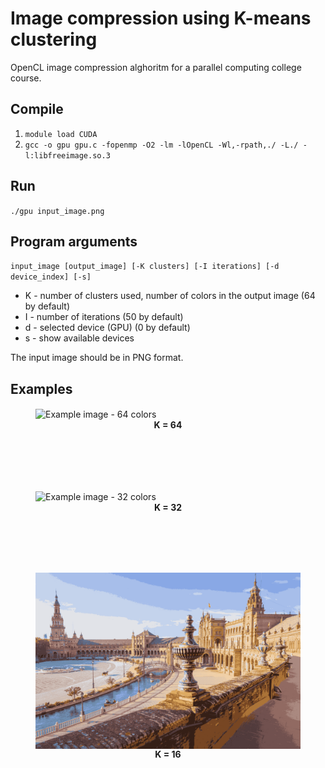 # Image compression using K-means clustering

OpenCL image compression alghoritm for a parallel computing college course. 

## Compile
1. `module load CUDA`
2. `gcc -o gpu gpu.c -fopenmp -O2 -lm -lOpenCL -Wl,-rpath,./ -L./ -l:libfreeimage.so.3`

## Run 
`./gpu input_image.png`

## Program arguments
`input_image [output_image] [-K clusters] [-I iterations] [-d device_index] [-s]`

* K - number of clusters used, number of colors in the output image (64 by default)
* I - number of iterations (50 by default)
* d - selected device (GPU) (0 by default)
* s - show available devices 

The input image should be in PNG format.

## Examples

<figure>
    <img align = "center" src="examples/seville_64.png" alt="Example image - 64 colors"/>
    <figcaption align = "center"><b>K = 64</b></figcaption>
</figure>
<br/><br/><br/><br/>
<figure>
    <img align = "center" src="examples/seville_32.png" alt="Example image - 32 colors"/>
    <figcaption align = "center"><b>K = 32</b></figcaption>
</figure>
<br/><br/><br/><br/>
<figure>
    <img align = "center" src="examples/seville_16.png" alt="Example image - 16 colors"/>
    <figcaption align = "center"><b>K = 16</b></figcaption>
</figure>
